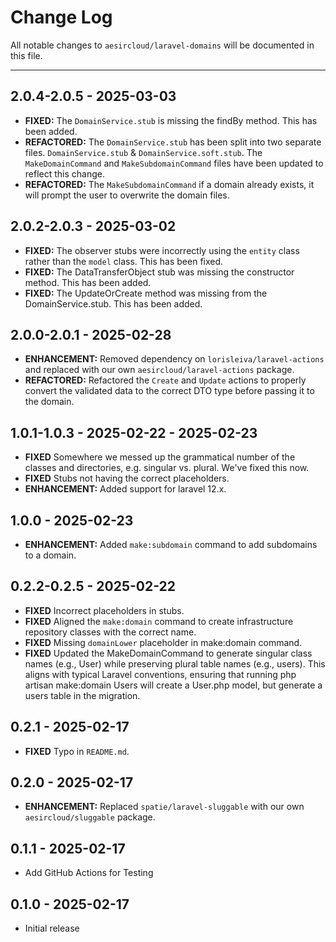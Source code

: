 # Change Log
All notable changes to `aesircloud/laravel-domains` will be documented in this file.

---
## 2.0.4-2.0.5 - 2025-03-03
- **FIXED:** The `DomainService.stub` is missing the findBy method. This has been added.
- **REFACTORED:** The `DomainService.stub` has been split into two separate files. `DomainService.stub` & `DomainService.soft.stub`. The `MakeDomainCommand` and `MakeSubdomainCommand` files have been updated to reflect this change.
- **REFACTORED:** The `MakeSubdomainCommand` if a domain already exists, it will prompt the user to overwrite the domain files.

## 2.0.2-2.0.3 - 2025-03-02
- **FIXED:** The observer stubs were incorrectly using the `entity` class rather than the `model` class. This has been fixed.
- **FIXED:** The DataTransferObject stub was missing the constructor method. This has been added.
- **FIXED:** The UpdateOrCreate method was missing from the DomainService.stub. This has been added.

## 2.0.0-2.0.1 - 2025-02-28
- **ENHANCEMENT:** Removed dependency on `lorisleiva/laravel-actions` and replaced with our own `aesircloud/laravel-actions` package.
- **REFACTORED:** Refactored the `Create` and `Update` actions to properly convert the validated data to the correct DTO type before passing it to the domain.

## 1.0.1-1.0.3 - 2025-02-22 - 2025-02-23
- **FIXED** Somewhere we messed up the grammatical number of the classes and directories, e.g. singular vs. plural. We've fixed this now.
- **FIXED** Stubs not having the correct placeholders.
- **ENHANCEMENT:** Added support for laravel 12.x.

## 1.0.0 - 2025-02-23
- **ENHANCEMENT:** Added `make:subdomain` command to add subdomains to a domain.

## 0.2.2-0.2.5 - 2025-02-22
- **FIXED** Incorrect placeholders in stubs.
- **FIXED** Aligned the `make:domain` command to create infrastructure repository classes with the correct name.
- **FIXED** Missing `domainLower` placeholder in make:domain command.
- **FIXED** Updated the MakeDomainCommand to generate singular class names (e.g., User) while preserving plural table names (e.g., users). This aligns with typical Laravel conventions, ensuring that running php artisan make:domain Users will create a User.php model, but generate a users table in the migration.

## 0.2.1 - 2025-02-17
- **FIXED** Typo in `README.md`.

## 0.2.0 - 2025-02-17
- **ENHANCEMENT:** Replaced `spatie/laravel-sluggable` with our own `aesircloud/sluggable` package.

## 0.1.1 - 2025-02-17
- Add GitHub Actions for Testing

## 0.1.0 - 2025-02-17
- Initial release